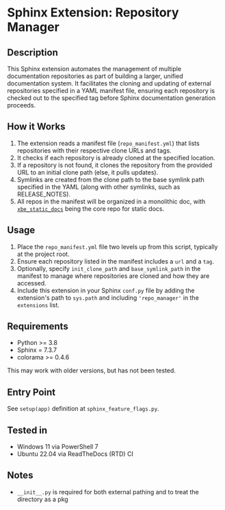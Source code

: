 # Sphinx Extension: Repository Manager

## Description

This Sphinx extension automates the management of multiple documentation repositories as part of building a larger,
unified documentation system. It facilitates the cloning and updating of external repositories specified in a YAML
manifest file, ensuring each repository is checked out to the specified tag before Sphinx documentation generation
proceeds.

## How it Works

1. The extension reads a manifest file (`repo_manifest.yml`) that lists repositories with their respective clone URLs and tags.
2. It checks if each repository is already cloned at the specified location.
3. If a repository is not found, it clones the repository from the provided URL to an initial clone path (else, it pulls updates).
4. Symlinks are created from the clone path to the base symlink path specified in the YAML (along with other symlinks, such as RELEASE_NOTES).
5. All repos in the manifest will be organized in a monolithic doc, with [`xbe_static_docs`](https://source.goxbe.io/Core/xbe_static_docs) being the core repo for static docs.

## Usage

1. Place the `repo_manifest.yml` file two levels up from this script, typically at the project root.
2. Ensure each repository listed in the manifest includes a `url` and a `tag`.
3. Optionally, specify `init_clone_path` and `base_symlink_path` in the manifest to manage where repositories are cloned and how they are accessed.
4. Include this extension in your Sphinx `conf.py` file by adding the extension's path to `sys.path` and including `'repo_manager'` in the `extensions` list.

## Requirements

- Python >= 3.8
- Sphinx = 7.3.7
- colorama >= 0.4.6

This may work with older versions, but has not been tested.

## Entry Point

See `setup(app)` definition at `sphinx_feature_flags.py`.

## Tested in

- Windows 11 via PowerShell 7
- Ubuntu 22.04 via ReadTheDocs (RTD) CI

## Notes

- `__init__.py` is required for both external pathing and to treat the directory as a pkg
